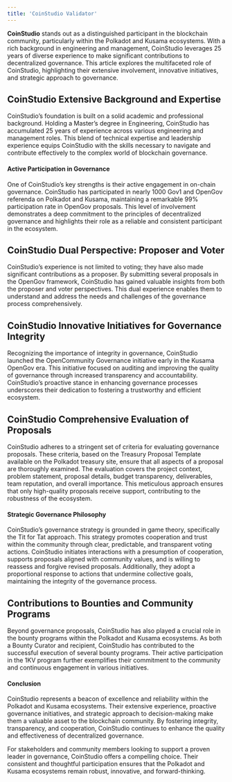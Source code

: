 ```yaml
---
title: 'CoinStudio Validator'
---
```


**CoinStudio** stands out as a distinguished participant in the blockchain community, particularly within the Polkadot and Kusama ecosystems. With a rich background in engineering and management, CoinStudio leverages 25 years of diverse experience to make significant contributions to decentralized governance. This article explores the multifaceted role of CoinStudio, highlighting their extensive involvement, innovative initiatives, and strategic approach to governance.

## CoinStudio Extensive Background and Expertise


CoinStudio’s foundation is built on a solid academic and professional background. Holding a Master’s degree in Engineering, CoinStudio has accumulated 25 years of experience across various engineering and management roles. This blend of technical expertise and leadership experience equips CoinStudio with the skills necessary to navigate and contribute effectively to the complex world of blockchain governance.

#### Active Participation in Governance

One of CoinStudio’s key strengths is their active engagement in on-chain governance. CoinStudio has participated in nearly 1000 Gov1 and OpenGov referenda on Polkadot and Kusama, maintaining a remarkable 99% participation rate in OpenGov proposals. This level of involvement demonstrates a deep commitment to the principles of decentralized governance and highlights their role as a reliable and consistent participant in the ecosystem.

## CoinStudio Dual Perspective: Proposer and Voter

CoinStudio’s experience is not limited to voting; they have also made significant contributions as a proposer. By submitting several proposals in the OpenGov framework, CoinStudio has gained valuable insights from both the proposer and voter perspectives. This dual experience enables them to understand and address the needs and challenges of the governance process comprehensively.

## CoinStudio Innovative Initiatives for Governance Integrity

Recognizing the importance of integrity in governance, CoinStudio launched the OpenCommunity Governance initiative early in the Kusama OpenGov era. This initiative focused on auditing and improving the quality of governance through increased transparency and accountability. CoinStudio’s proactive stance in enhancing governance processes underscores their dedication to fostering a trustworthy and efficient ecosystem.

## CoinStudio Comprehensive Evaluation of Proposals

CoinStudio adheres to a stringent set of criteria for evaluating governance proposals. These criteria, based on the Treasury Proposal Template available on the Polkadot treasury site, ensure that all aspects of a proposal are thoroughly examined. The evaluation covers the project context, problem statement, proposal details, budget transparency, deliverables, team reputation, and overall importance. This meticulous approach ensures that only high-quality proposals receive support, contributing to the robustness of the ecosystem.

#### Strategic Governance Philosophy

CoinStudio’s governance strategy is grounded in game theory, specifically the Tit for Tat approach. This strategy promotes cooperation and trust within the community through clear, predictable, and transparent voting actions. CoinStudio initiates interactions with a presumption of cooperation, supports proposals aligned with community values, and is willing to reassess and forgive revised proposals. Additionally, they adopt a proportional response to actions that undermine collective goals, maintaining the integrity of the governance process.

## Contributions to Bounties and Community Programs


Beyond governance proposals, CoinStudio has also played a crucial role in the bounty programs within the Polkadot and Kusama ecosystems. As both a Bounty Curator and recipient, CoinStudio has contributed to the successful execution of several bounty programs. Their active participation in the 1KV program further exemplifies their commitment to the community and continuous engagement in various initiatives.

#### Conclusion

CoinStudio represents a beacon of excellence and reliability within the Polkadot and Kusama ecosystems. Their extensive experience, proactive governance initiatives, and strategic approach to decision-making make them a valuable asset to the blockchain community. By fostering integrity, transparency, and cooperation, CoinStudio continues to enhance the quality and effectiveness of decentralized governance.

For stakeholders and community members looking to support a proven leader in governance, CoinStudio offers a compelling choice. Their consistent and thoughtful participation ensures that the Polkadot and Kusama ecosystems remain robust, innovative, and forward-thinking.
